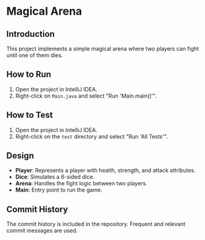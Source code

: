 # Magical Arena

## Introduction
This project implements a simple magical arena where two players can fight until one of them dies.

## How to Run
1. Open the project in IntelliJ IDEA.
2. Right-click on `Main.java` and select "Run 'Main.main()'".

## How to Test
1. Open the project in IntelliJ IDEA.
2. Right-click on the `test` directory and select "Run 'All Tests'".

## Design
- **Player**: Represents a player with health, strength, and attack attributes.
- **Dice**: Simulates a 6-sided dice.
- **Arena**: Handles the fight logic between two players.
- **Main**: Entry point to run the game.

## Commit History
The commit history is included in the repository. Frequent and relevant commit messages are used.

